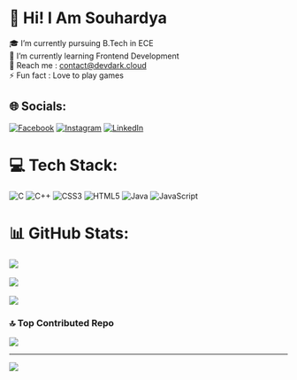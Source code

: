 # 💫 Hi! I Am Souhardya 
🎓 I’m currently pursuing B.Tech in ECE<br>🌱 I’m currently learning Frontend Development<br>💬 Reach me : contact@devdark.cloud<br>⚡ Fun fact : Love to play games


## 🌐 Socials:
[![Facebook](https://img.shields.io/badge/Facebook-%231877F2.svg?logo=Facebook&logoColor=white)](https://facebook.com/https://www.facebook.com/profile.php?id=100088267092982) [![Instagram](https://img.shields.io/badge/Instagram-%23E4405F.svg?logo=Instagram&logoColor=white)](https://instagram.com/https://www.instagram.com/dark_warrior20222/) [![LinkedIn](https://img.shields.io/badge/LinkedIn-%230077B5.svg?logo=linkedin&logoColor=white)](https://linkedin.com/in/https://www.linkedin.com/in/souhardya-deb-921578254/) 

# 💻 Tech Stack:
![C](https://img.shields.io/badge/c-%2300599C.svg?style=for-the-badge&logo=c&logoColor=white) ![C++](https://img.shields.io/badge/c++-%2300599C.svg?style=for-the-badge&logo=c%2B%2B&logoColor=white) ![CSS3](https://img.shields.io/badge/css3-%231572B6.svg?style=for-the-badge&logo=css3&logoColor=white) ![HTML5](https://img.shields.io/badge/html5-%23E34F26.svg?style=for-the-badge&logo=html5&logoColor=white) ![Java](https://img.shields.io/badge/java-%23ED8B00.svg?style=for-the-badge&logo=java&logoColor=white) ![JavaScript](https://img.shields.io/badge/javascript-%23323330.svg?style=for-the-badge&logo=javascript&logoColor=%23F7DF1E)
# 📊 GitHub Stats:
![](https://github-readme-stats.vercel.app/api?username=DarkWarrior2003&count_private=true&show_icons=true&theme=tokyonight)<br/><br/>
![](https://github-readme-streak-stats.herokuapp.com/?user=DarkWarrior2003&theme=vue-dark&hide_border=true)<br/><br/>
![](https://github-readme-stats.vercel.app/api/top-langs/?username=DarkWarrior2003&layout=compact&theme=dracula&count_private=false)

### 🔝 Top Contributed Repo
![](https://github-contributor-stats.vercel.app/api?username=DarkWarrior2003&limit=5&theme=onedark&combine_all_yearly_contributions=true)

---
[![](https://visitcount.itsvg.in/api?id=DarkWarrior2003&icon=0&color=0)](https://visitcount.itsvg.in)

<!-- Proudly created with GPRM ( https://gprm.itsvg.in ) -->
